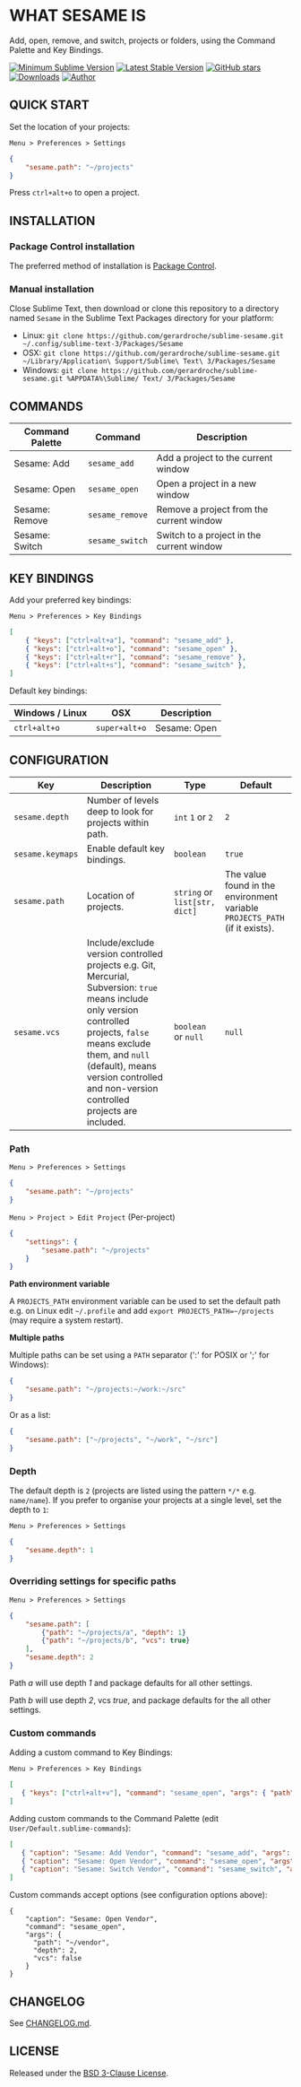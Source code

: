 # WHAT SESAME IS

Add, open, remove, and switch, projects or folders, using the Command Palette and Key Bindings.

[![Minimum Sublime Version](https://img.shields.io/badge/sublime-%3E%3D%203.0-brightgreen.svg?style=flat-square)](https://sublimetext.com) [![Latest Stable Version](https://img.shields.io/github/tag/gerardroche/sublime-sesame.svg?style=flat-square&label=stable)](https://github.com/gerardroche/sublime-sesame/tags) [![GitHub stars](https://img.shields.io/github/stars/gerardroche/sublime-sesame.svg?style=flat-square)](https://github.com/gerardroche/sublime-sesame/stargazers) [![Downloads](https://img.shields.io/packagecontrol/dt/Sesame.svg?style=flat-square)](https://packagecontrol.io/packages/Sesame) [![Author](https://img.shields.io/badge/twitter-gerardroche-blue.svg?style=flat-square)](https://twitter.com/gerardroche)

## QUICK START

Set the location of your projects:

`Menu > Preferences > Settings`

```json
{
    "sesame.path": "~/projects"
}
```

Press `ctrl+alt+o` to open a project.

## INSTALLATION

### Package Control installation

The preferred method of installation is [Package Control](https://packagecontrol.io/packages/Sesame).

### Manual installation

Close Sublime Text, then download or clone this repository to a directory named `Sesame` in the Sublime Text Packages directory for your platform:

* Linux: `git clone https://github.com/gerardroche/sublime-sesame.git ~/.config/sublime-text-3/Packages/Sesame`
* OSX: `git clone https://github.com/gerardroche/sublime-sesame.git ~/Library/Application\ Support/Sublime\ Text\ 3/Packages/Sesame`
* Windows: `git clone https://github.com/gerardroche/sublime-sesame.git %APPDATA%\Sublime/ Text/ 3/Packages/Sesame`

## COMMANDS

Command Palette | Command | Description
--------------- | ------- | -----------
Sesame: Add | `sesame_add` | Add a project to the current window
Sesame: Open | `sesame_open` | Open a project in a new window
Sesame: Remove | `sesame_remove` | Remove a project from the current window
Sesame: Switch | `sesame_switch` | Switch to a project in the current window

## KEY BINDINGS

Add your preferred key bindings:

`Menu > Preferences > Key Bindings`

```json
[
    { "keys": ["ctrl+alt+a"], "command": "sesame_add" },
    { "keys": ["ctrl+alt+o"], "command": "sesame_open" },
    { "keys": ["ctrl+alt+r"], "command": "sesame_remove" },
    { "keys": ["ctrl+alt+s"], "command": "sesame_switch" },
]
```

Default key bindings:

Windows / Linux | OSX | Description
--------------- | --- | -----------
`ctrl+alt+o` | `super+alt+o` | Sesame: Open

## CONFIGURATION

Key | Description | Type | Default
----|-------------|------|--------
`sesame.depth` | Number of levels deep to look for projects within path. | `int` `1` or `2` | `2`
`sesame.keymaps` | Enable default key bindings. | `boolean` | `true`
`sesame.path` | Location of projects. | `string` or `list[str, dict]` | The value found in the environment variable `PROJECTS_PATH` (if it exists).
`sesame.vcs` | Include/exclude version controlled projects e.g. Git, Mercurial, Subversion: `true` means include only version controlled projects, `false` means exclude them, and `null` (default), means version controlled and non-version controlled projects are included. | `boolean` or `null` | `null`

### Path

`Menu > Preferences > Settings`

```json
{
    "sesame.path": "~/projects"
}
```

`Menu > Project > Edit Project` (Per-project)

```json
{
    "settings": {
        "sesame.path": "~/projects"
    }
}
```

**Path environment variable**

A `PROJECTS_PATH` environment variable can be used to set the default path e.g. on Linux edit `~/.profile` and add `export PROJECTS_PATH=~/projects` (may require a system restart).

**Multiple paths**

Multiple paths can be set using a `PATH` separator (':' for POSIX or ';' for Windows):

```json
{
    "sesame.path": "~/projects:~/work:~/src"
}
```

Or as a list:

```json
{
    "sesame.path": ["~/projects", "~/work", "~/src"]
}
```

### Depth

The default depth is `2` (projects are listed using the pattern `*/*` e.g. `name/name`). If you prefer to organise your projects at a single level, set the depth to `1`:

`Menu > Preferences > Settings`

```json
{
    "sesame.depth": 1
}
```

### Overriding settings for specific paths

`Menu > Preferences > Settings`

```json
{
    "sesame.path": [
        {"path": "~/projects/a", "depth": 1}
        {"path": "~/projects/b", "vcs": true}
    ],
    "sesame.depth": 2
}
```

Path *a* will use depth *1* and package defaults for all other settings.

Path *b* will use depth *2*, vcs *true*, and package defaults for the all other settings.

### Custom commands

Adding a custom command to Key Bindings:

`Menu > Preferences > Key Bindings`

```json
[
   { "keys": ["ctrl+alt+v"], "command": "sesame_open", "args": { "path": "~/vendor" } }
]
```

Adding custom commands to the Command Palette (edit `User/Default.sublime-commands`):

```json
[
   { "caption": "Sesame: Add Vendor", "command": "sesame_add", "args": { "path": "~/vendor" } },
   { "caption": "Sesame: Open Vendor", "command": "sesame_open", "args": { "path": "~/vendor" } },
   { "caption": "Sesame: Switch Vendor", "command": "sesame_switch", "args": { "path": "~/vendor" } }
]
```

Custom commands accept options (see configuration options above):

```
{
    "caption": "Sesame: Open Vendor",
    "command": "sesame_open",
    "args": {
      "path": "~/vendor",
      "depth": 2,
      "vcs": false
    }
}
```

## CHANGELOG

See [CHANGELOG.md](CHANGELOG.md).

## LICENSE

Released under the [BSD 3-Clause License](LICENSE).
